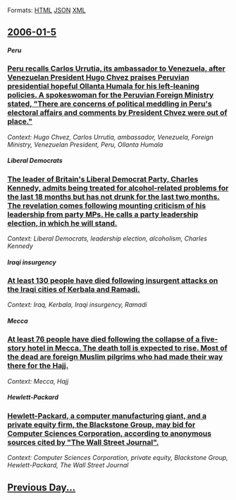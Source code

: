 
Formats: [HTML](2006/01/5/index.html)  [JSON](2006/01/5/index.json)  [XML](2006/01/5/index.xml)  

## [2006-01-5](/news/2006/01/5/index.md)

##### Peru
### [ Peru recalls Carlos Urrutia, its ambassador to Venezuela, after Venezuelan President Hugo Chvez praises Peruvian presidential hopeful Ollanta Humala for his left-leaning policies. A spokeswoman for the Peruvian Foreign Ministry stated, "There are concerns of political meddling in Peru's electoral affairs and comments by President Chvez were out of place." ](/news/2006/01/5/peru-recalls-carlos-urrutia-its-ambassador-to-venezuela-after-venezuelan-president-hugo-chavez-praises-peruvian-presidential-hopeful-olla.md)
_Context: Hugo Chvez, Carlos Urrutia, ambassador, Venezuela, Foreign Ministry, Venezuelan President, Peru, Ollanta Humala_

##### Liberal Democrats
### [ The leader of Britain's Liberal Democrat Party, Charles Kennedy, admits being treated for alcohol-related problems for the last 18 months but has not drunk for the last two months. The revelation comes following mounting criticism of his leadership from party MPs. He calls a party leadership election, in which he will stand. ](/news/2006/01/5/the-leader-of-britain-s-liberal-democrat-party-charles-kennedy-admits-being-treated-for-alcohol-related-problems-for-the-last-18-months-b.md)
_Context: Liberal Democrats, leadership election, alcoholism, Charles Kennedy_

##### Iraqi insurgency
### [ At least 130 people have died following insurgent attacks on the Iraqi cities of Kerbala and Ramadi. ](/news/2006/01/5/at-least-130-people-have-died-following-insurgent-attacks-on-the-iraqi-cities-of-kerbala-and-ramadi.md)
_Context: Iraq, Kerbala, Iraqi insurgency, Ramadi_

##### Mecca
### [ At least 76 people have died following the collapse of a five-story hotel in Mecca. The death toll is expected to rise. Most of the dead are foreign Muslim pilgrims who had made their way there for the Hajj. ](/news/2006/01/5/at-least-76-people-have-died-following-the-collapse-of-a-five-story-hotel-in-mecca-the-death-toll-is-expected-to-rise-most-of-the-dead-ar.md)
_Context: Mecca, Hajj_

##### Hewlett-Packard
### [ Hewlett-Packard, a computer manufacturing giant, and a private equity firm, the Blackstone Group, may bid for Computer Sciences Corporation, according to anonymous sources cited by "The Wall Street Journal". ](/news/2006/01/5/hewlett-packard-a-computer-manufacturing-giant-and-a-private-equity-firm-the-blackstone-group-may-bid-for-computer-sciences-corporation.md)
_Context: Computer Sciences Corporation, private equity, Blackstone Group, Hewlett-Packard, The Wall Street Journal_

## [Previous Day...](/news/2006/01/4/index.md)


